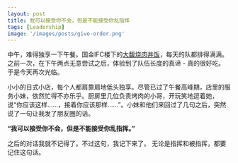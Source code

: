 ```yaml
---
layout: post
title: 我可以接受你不会，但是不能接受你乱指挥
tags: [Leadership]
image: '/images/posts/give-order.png'
---
```


中午，难得独享一下午餐。国金IFC楼下的[大馥烧肉丼饭][restaurant]，每天的队都排得满满。之前一次，在下午两点无意尝试之后，体验到了队伍长度的真谛 - 真的很好吃。于是今天再次光临。

小小的日式小店，每个人都肩靠肩地低头独享。尽管已过了午餐高峰期，店里的服务小妹，依然忙得不亦乐乎。厨房里几位负责烤肉的小哥，开玩笑地逗着她，说“你应该这样……，接着你应该那样……”。小妹和他们来回过了几句之后，突然说了一句让我发了朋友圈的话。

**“我可以接受你不会，但是不能接受你乱指挥。”**

之后的对话我就不记得了。不过这句，我记下来了。 无论是指挥和被指挥，都要记住这句话。

[restaurant]: http://www.dianping.com/shop/122914716
